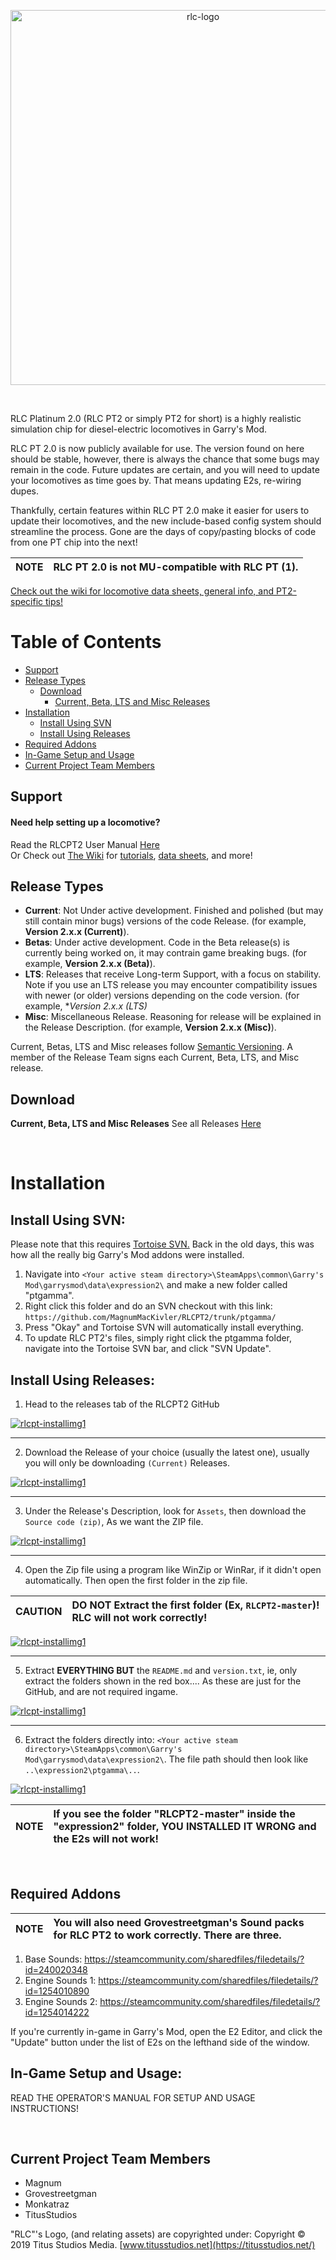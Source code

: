 <p align="center">
  <a href="https://titusstudios.net/">
    <img
      alt="rlc-logo"
      title="RLC Logo - www.titusstudios.net/"
      src="https://titusstudios.net/data/static/images/rlc-logo-new-2.png"
      width="600"
    />
  </a>
</p>

<br>



RLC Platinum 2.0 (RLC PT2 or simply PT2 for short) is a highly realistic simulation chip for diesel-electric locomotives in Garry's Mod.

RLC PT 2.0 is now publicly available for use. The version found on here should be stable, however, there is always the chance that some bugs may remain in the code. Future updates are certain, and you will need to update your locomotives as time goes by. That means updating E2s, re-wiring dupes.

Thankfully, certain features within RLC PT 2.0 make it easier for users to update their locomotives, and the new include-based config system should streamline the process. Gone are the days of copy/pasting blocks of code from one PT chip into the next!

| NOTE | RLC PT 2.0 is **not** MU-compatible with RLC PT (1). |
| :--- | :--- |

[Check out the wiki for locomotive data sheets, general info, and PT2-specific tips!](https://github.com/MagnumMacKivler/RLCPT2/wiki)

# Table of Contents

* [Support](#support)
* [Release Types](#release-types)
  * [Download](#download)
    * [Current, Beta, LTS and Misc Releases](#current-beta-lts-and-misc-releases)
* [Installation](#installation)
  * [Install Using SVN](#install-using-svn)
  * [Install Using Releases](#install-using-releases)
* [Required Addons](#required-addons)
* [In-Game Setup and Usage](#in-game-setup-and-usage)
* [Current Project Team Members](#current-project-team-members)


## Support
#### Need help setting up a locomotive?

Read the RLCPT2 User Manual [Here](/ptgamma/RLC_PT2_Operator_Manual.txt)
<br>
Or Check out [The Wiki](https://github.com/MagnumMacKivler/RLCPT2/wiki) for [tutorials](https://github.com/MagnumMacKivler/RLCPT2/wiki/Configuring-Locomotives-in-RLC-PT2), [data sheets](https://github.com/MagnumMacKivler/RLCPT2/wiki/Locomotive-Data-Sheets), and more!


## Release Types

* **Current**: Not Under active development. Finished and polished (but may still contain minor bugs) versions of the code Release. (for example, **Version 2.x.x (Current)**).
* **Betas**: Under active development. Code in the Beta release(s) is currently being worked on, it may contrain game breaking bugs. (for example, **Version 2.x.x (Beta)**).
* **LTS**: Releases that receive Long-term Support, with a focus on stability. Note if you use an LTS release you may encounter compatibility issues with newer (or older) versions depending on the code version. (for example, **Version 2.x.x (LTS)*
* **Misc**: Miscellaneous Release. Reasoning for release will be explained in the Release Description. (for example, **Version 2.x.x (Misc)**).

Current, Betas, LTS and Misc releases follow [Semantic Versioning](https://semver.org). A
member of the Release Team signs each Current, Beta, LTS, and Misc release.

## Download

**Current, Beta, LTS and Misc Releases**
See all Releases [Here](https://github.com/MagnumMacKivler/RLCPT2/releases)

<br>

# Installation

## Install Using SVN:

Please note that this requires [Tortoise SVN.](https://tortoisesvn.net/downloads.html) Back in the old days, this was how all the really big Garry's Mod addons were installed.

1. Navigate into `<Your active steam directory>\SteamApps\common\Garry's Mod\garrysmod\data\expression2\` and make a new folder called "ptgamma".
2. Right click this folder and do an SVN checkout with this link:
`https://github.com/MagnumMacKivler/RLCPT2/trunk/ptgamma/`
3. Press "Okay" and Tortoise SVN will automatically install everything.
4. To update RLC PT2's files, simply right click the ptgamma folder, navigate into the Tortoise SVN bar, and click "SVN Update".

## Install Using Releases:

1. Head to the releases tab of the RLCPT2 GitHub

<p align="left">
  <a href="https://titusstudios.net/data/static/images/rlcpt2_readmeimg5.jpg">
    <img
      alt="rlcpt-installimg1"
      src="https://titusstudios.net/data/static/images/rlcpt2_readmeimg5.jpg"
    />
  </a>
</p>

<hr>

2. Download the Release of your choice (usually the latest one), usually you will only be downloading `(Current)` Releases.

<p align="left">
  <a href="https://titusstudios.net/data/static/images/rlcpt2_readmeimg1.jpg">
    <img
      alt="rlcpt-installimg1"
      src="https://titusstudios.net/data/static/images/rlcpt2_readmeimg1.jpg"
    />
  </a>
</p>

<hr>

3. Under the Release's Description, look for `Assets`, then download the `Source code (zip)`, As we want the ZIP file. 

<p align="left">
  <a href="https://titusstudios.net/data/static/images/rlcpt2_readmeimg2.jpg">
    <img
      alt="rlcpt-installimg1"
      src="https://titusstudios.net/data/static/images/rlcpt2_readmeimg2.jpg"
    />
  </a>
</p>

<hr>

4. Open the Zip file using a program like WinZip or WinRar, if it didn't open automatically. Then open the first folder in the zip file. 

| CAUTION | DO NOT Extract the first folder (Ex, `RLCPT2-master`)! RLC will not work correctly!  |
| :--- | :--- |

<p align="left">
  <a href="https://titusstudios.net/data/static/images/rlcpt2-readme/Screenshot_4.jpg">
    <img
      alt="rlcpt-installimg1"
      src="https://titusstudios.net/data/static/images/rlcpt2-readme/Screenshot_4.jpg"
    />
  </a>
</p>

<hr>

5. Extract **EVERYTHING BUT** the `README.md` and `version.txt`, ie, only extract the folders shown in the red box.... As these are just for the GitHub, and are not required ingame.

<p align="left">
  <a href="https://titusstudios.net/data/static/images/rlcpt2-readme/Screenshot_5.jpg">
    <img
      alt="rlcpt-installimg1"
      src="https://titusstudios.net/data/static/images/rlcpt2-readme/Screenshot_5.jpg"
    />
  </a>
</p>

<hr>

6. Extract the folders directly into: `<Your active steam directory>\SteamApps\common\Garry's Mod\garrysmod\data\expression2\`.
The file path should then look like `..\expression2\ptgamma\..`.

<p align="left">
  <a href="https://titusstudios.net/data/static/images/rlcpt2_readmeimg7.jpg">
    <img
      alt="rlcpt-installimg1"
      src="https://titusstudios.net/data/static/images/rlcpt2_readmeimg7.jpg"
    />
  </a>
</p>

| NOTE | If you see the folder "RLCPT2-master" inside the "expression2" folder, YOU INSTALLED IT WRONG and the E2s will not work!  |
| :--- | :--- |

<br>

## Required Addons

| NOTE | You will also need Grovestreetgman's Sound packs for RLC PT2 to work correctly. There are three.  |
| :--- | :--- |

1. Base Sounds: https://steamcommunity.com/sharedfiles/filedetails/?id=240020348
2. Engine Sounds 1: https://steamcommunity.com/sharedfiles/filedetails/?id=1254010890
3. Engine Sounds 2: https://steamcommunity.com/sharedfiles/filedetails/?id=1254014222

If you're currently in-game in Garry's Mod, open the E2 Editor, and click the "Update" button under the list of E2s on the lefthand side of the window.

## In-Game Setup and Usage:

READ THE OPERATOR'S MANUAL FOR SETUP AND USAGE INSTRUCTIONS!

<br>

## Current Project Team Members

 * Magnum
 * Grovestreetgman
 * Monkatraz
 * TitusStudios

"RLC"'s Logo, (and relating assets) are copyrighted under: Copyright © 2019 Titus Studios Media. [www.titusstudios.net](https://titusstudios.net/)

